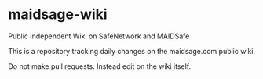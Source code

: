 # maidsage-wiki
Public Independent Wiki on SafeNetwork and MAIDSafe

This is a repository tracking daily changes on the maidsage.com public wiki.

Do not make pull requests. Instead edit on the wiki itself.
